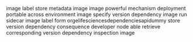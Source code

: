 image label store metadata image image powerful mechanism deployment portable across environment image specify version dependency image run sidecar image label form orgelifesciencesdependenciesapidummy store version dependency consequence developer node able retrieve corresponding version dependency inspection image